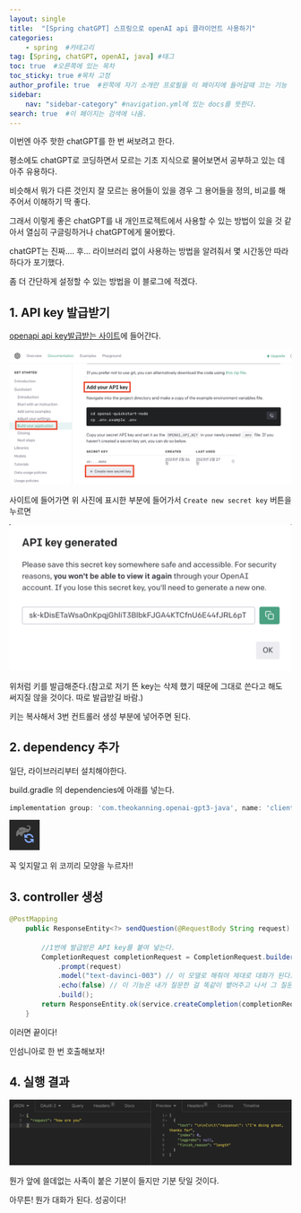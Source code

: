 ```yaml
---
layout: single
title:  "[Spring chatGPT] 스프링으로 openAI api 클라이언트 사용하기"
categories: 
    - spring  #카테고리
tag: [Spring, chatGPT, openAI, java] #태그
toc: true  #오른쪽에 있는 목차
toc_sticky: true #목차 고정
author_profile: true  #왼쪽에 자기 소개란 프로필을 이 페이지에 들어갈때 끄는 기능
sidebar:
    nav: "sidebar-category" #navigation.yml에 있는 docs를 뜻한다.
search: true  #이 페이지는 검색에 나옴.
---
```


이번엔 아주 핫한 chatGPT를 한 번 써보려고 한다.

평소에도 chatGPT로 코딩하면서 모르는 기초 지식으로 물어보면서 공부하고 있는 데 아주 유용하다. 

비슷해서 뭐가 다른 것인지 잘 모르는 용어들이 있을 경우 그 용어들을 정의, 비교를 해주어서 이해하기 딱 좋다.

그래서 이렇게 좋은 chatGPT를 내 개인프로젝트에서 사용할 수 있는 방법이 있을 것 같아서 열심히 구글링하거나 chatGPT에게 물어봤다.

chatGPT는 진짜.... 후... 라이브러리 없이 사용하는 방법을 알려줘서 몇 시간동안 따라하다가 포기했다.

좀 더 간단하게 설정할 수 있는 방법을 이 블로그에 적겠다.

## 1. API key 발급받기

[openapi api key발급받는 사이트](https://platform.openai.com/docs/quickstart/build-your-application)에 들어간다.


![](/assets/images/2023/03/03/chat2.png)

사이트에 들어가면 위 사진에 표시한 부분에 들어가서 `Create new secret key` 버튼을 누르면

![](/assets/images/2023/03/03/chat3.png)

위처럼 키를 발급해준다.(참고로 저기 뜬 key는 삭제 했기 때문에 그대로 쓴다고 해도 써지질 않을 것이다. 따로 발급받길 바람.)

키는 복사해서 3번 컨트롤러 생성 부분에 넣어주면 된다.

## 2. dependency 추가

일단, 라이브러리부터 설치해야한다.

build.gradle 의 dependencies에 아래를 넣는다.

```gradle
implementation group: 'com.theokanning.openai-gpt3-java', name: 'client', version: '0.9.0'
```

![](/assets/images/2023/03/03/chat1.png)

꼭 잊지말고 위 코끼리 모양을 누르자!!


## 3. controller 생성

```java
@PostMapping
    public ResponseEntity<?> sendQuestion(@RequestBody String request) {
        
        //1번에 발급받은 API key를 붙여 넣는다.
        CompletionRequest completionRequest = CompletionRequest.builder()
            .prompt(request)
            .model("text-davinci-003") // 이 모델로 해줘야 제대로 대화가 된다. 하지만 한국어는 잘 안된다. 다른 모델을 써야할듯...
            .echo(false) // 이 기능은 내가 질문한 걸 똑같이 뱉어주고 나서 그 질문의 답을 그 뒤에 붙여서 보내기 때문에 질문을 반복할 필요가 없기 때문에 false
            .build();
        return ResponseEntity.ok(service.createCompletion(completionRequest).getChoices());
    }
```

이러면 끝이다! 

인섬니아로 한 번 호출해보자!

## 4. 실행 결과

![](/assets/images/2023/03/03/chat4.png)

뭔가 앞에 쓸데없는 사족이 붙은 기분이 들지만 기분 탓일 것이다.

아무튼! 뭔가 대화가 된다. 성공이다!